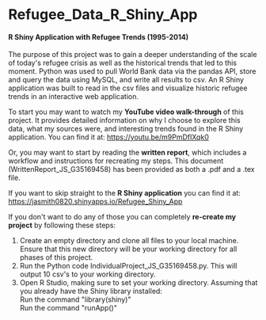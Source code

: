 # Refugee_Data_R_Shiny_App
#### R Shiny Application with Refugee Trends (1995-2014)

The purpose of this project was to gain a deeper understanding of the scale of today's refugee crisis as well as the historical trends that led to this moment. Python was used to pull World Bank data via the pandas API, store and query the data using MySQL, and write all results to csv. An R Shiny application was built to read in the csv files and visualize historic refugee trends in an interactive web application.

To start you may want to watch my **YouTube video walk-through** of this project. It provides detailed information on why I choose to explore this data, what my sources were, and interesting trends found in the R Shiny application. You can find it at: https://youtu.be/m9PmDfIXqk0

Or, you may want to start by reading the **written report**, which includes a workflow and instructions for recreating my steps. This document (WrittenReport_JS_G35169458) has been provided as both a .pdf and a .tex file.

If you want to skip straight to the **R Shiny application** you can find it at: https://jasmith0820.shinyapps.io/Refugee_Shiny_App

If you don't want to do any of those you can completely **re-create my project** by following these steps:  
1) Create an empty directory and clone all files to your local machine. Ensure that this new directory will be your working directory for all phases of this project.  
2) Run the Python code IndividualProject_JS_G35169458.py. This will output 10 csv's to your working directory.  
3) Open R Studio, making sure to set your working directory. Assuming that you already have the Shiny library installed:  
  Run the command "library(shiny)"  
  Run the command "runApp()"

  
